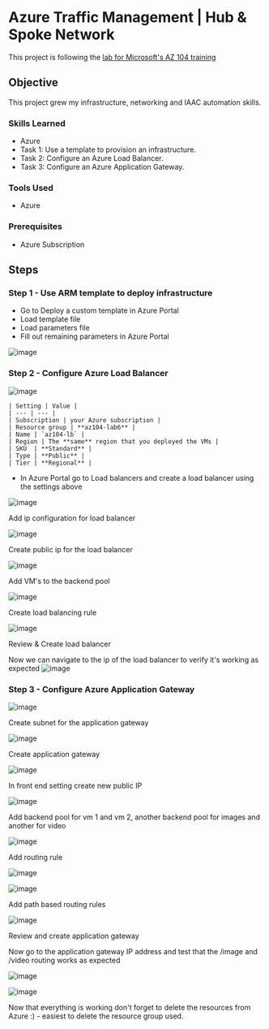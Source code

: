 # Azure Traffic Management | Hub & Spoke Network
This project is following the [lab for Microsoft's AZ 104 training](https://github.com/MicrosoftLearning/AZ-104-MicrosoftAzureAdministrator/blob/master/Instructions/Labs/LAB_06-Implement_Network_Traffic_Management.md)

## Objective
This project grew my infrastructure, networking and IAAC automation skills.

### Skills Learned

- Azure
- Task 1: Use a template to provision an infrastructure.
- Task 2: Configure an Azure Load Balancer.
- Task 3: Configure an Azure Application Gateway.

### Tools Used

- Azure

### Prerequisites 

- Azure Subscription

## Steps
### Step 1 - Use ARM template to deploy infrastructure
- Go to Deploy a custom template in Azure Portal
- Load template file
- Load parameters file
- Fill out remaining parameters in Azure Portal

![image](https://github.com/user-attachments/assets/fe9bc0f3-0225-4916-97af-a33c7d3dde1b)


### Step 2 - Configure Azure Load Balancer

![image](https://github.com/user-attachments/assets/34addb0a-dce4-4f18-8bc1-f6236ebda9ac)


    | Setting | Value |
    | --- | --- |
    | Subscription | your Azure subscription |
    | Resource group | **az104-lab6** |
    | Name | `az104-lb` |
    | Region | The **same** region that you deployed the VMs |
    | SKU  | **Standard** |
    | Type | **Public** |
    | Tier | **Regional** |

- In Azure Portal go to Load balancers and create a load balancer using the settings above

![image](https://github.com/user-attachments/assets/708ea4fc-f3fc-441d-9c9f-c7470eff4a7f)

Add ip configuration for load balancer

![image](https://github.com/user-attachments/assets/98f5c67b-0fc0-4e76-a16b-4fb26506c907)


Create public ip for the load balancer

![image](https://github.com/user-attachments/assets/04f6b126-c0a8-4d83-80c1-ae20cfc61394)

Add VM's to the backend pool

![image](https://github.com/user-attachments/assets/e9e8ed22-b49b-4976-985c-bf737ef8d442)

Create load balancing rule 

![image](https://github.com/user-attachments/assets/3852d7de-75bb-4b72-aa40-2f10f665a536)

Review & Create load balancer

Now we can navigate to the ip of the load balancer to verify it's working as expected
![image](https://github.com/user-attachments/assets/4f59b74a-5c64-4550-aee8-f6badde7b2eb)


### Step 3 - Configure Azure Application Gateway

![image](https://github.com/user-attachments/assets/33878a48-3016-49e8-aeef-d149d188776a)


Create subnet for the application gateway

![image](https://github.com/user-attachments/assets/060fa175-63ae-497b-865c-d3507ef1f25e)

Create application gateway

![image](https://github.com/user-attachments/assets/313c800d-4e1d-4a6e-bcb6-f2244d25a8b2)

In front end setting create new public IP 

![image](https://github.com/user-attachments/assets/322ff0a6-2578-4781-920b-738cc41dc3f8)

Add backend pool for vm 1 and vm 2, another backend pool for images and another for video

![image](https://github.com/user-attachments/assets/b6e52205-812c-49de-90e9-99ff2df06660)

Add routing rule

![image](https://github.com/user-attachments/assets/9e4f3ad7-b07f-42a8-9aea-d081d5a2bbb3)

![image](https://github.com/user-attachments/assets/df3692f8-82a5-4b67-ad89-a99126da63a3)

Add path based routing rules

![image](https://github.com/user-attachments/assets/e6d13b02-3c0c-40bf-9b27-b85205869ed5)

Review and create application gateway

Now go to the application gateway IP address and test that the /image and /video routing works as expected

![image](https://github.com/user-attachments/assets/8d8927f9-32f1-4eaa-a2f5-02899d725d6d)

![image](https://github.com/user-attachments/assets/95fea46f-299a-46a8-ac55-dd861a455990)

Now that everything is working don't forget to delete the resources from Azure :) - easiest to delete the resource group used.







